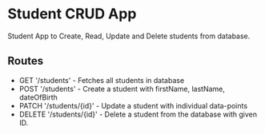 # Student CRUD App
Student App to Create, Read, Update and Delete students from database.

## Routes
- GET '/students' - Fetches all students in database
- POST '/students' - Create a student with firstName, lastName, dateOfBirth
- PATCH '/students/{id}' - Update a student with individual data-points
- DELETE '/students/{id}' - Delete a student from the database with given ID.
